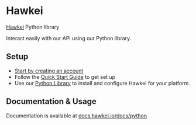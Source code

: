 # Hawkei

[Hawkei](https://hawkei.io) Python library

Interact easily with our API using our Python library.

## Setup

- [Start by creating an account](https://app.hawkei.io/registration)
- Follow the [Quick Start Guide](https://docs.hawkei.io/docs/quick-start) to get set up
- Use our [Python Library](https://docs.hawkei.io/docs/python) to install and configure Hawkei for your platform.

## Documentation & Usage

Documentation is available at [docs.hawkei.io/docs/python](https://docs.hawkei.io/docs/python)
